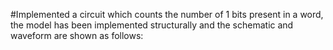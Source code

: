 #Implemented a circuit which counts the number of 1 bits present in a word, the model has been implemented structurally and the schematic and waveform are shown as follows:

